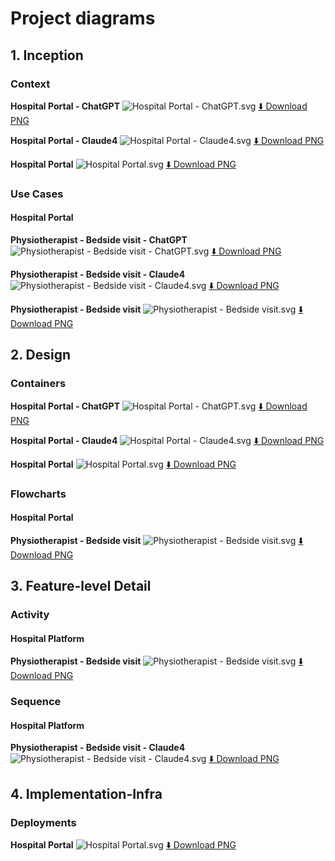 # Project diagrams

## 1. Inception

### Context

**Hospital Portal - ChatGPT**
![Hospital Portal - ChatGPT.svg](./diagrams/dist/1.%20Inception/Context/Hospital%20Portal%20-%20ChatGPT.svg)
[⬇️ Download PNG](./diagrams/dist/1.%20Inception/Context/Hospital%20Portal%20-%20ChatGPT.png)

**Hospital Portal - Claude4**
![Hospital Portal - Claude4.svg](./diagrams/dist/1.%20Inception/Context/Hospital%20Portal%20-%20Claude4.svg)
[⬇️ Download PNG](./diagrams/dist/1.%20Inception/Context/Hospital%20Portal%20-%20Claude4.png)

**Hospital Portal**
![Hospital Portal.svg](./diagrams/dist/1.%20Inception/Context/Hospital%20Portal.svg)
[⬇️ Download PNG](./diagrams/dist/1.%20Inception/Context/Hospital%20Portal.png)

### Use Cases

#### Hospital Portal

**Physiotherapist - Bedside visit - ChatGPT**
![Physiotherapist - Bedside visit - ChatGPT.svg](./diagrams/dist/1.%20Inception/Use%20Cases/Hospital%20Portal/Physiotherapist%20-%20Bedside%20visit%20-%20ChatGPT.svg)
[⬇️ Download PNG](./diagrams/dist/1.%20Inception/Use%20Cases/Hospital%20Portal/Physiotherapist%20-%20Bedside%20visit%20-%20ChatGPT.png)

**Physiotherapist - Bedside visit - Claude4**
![Physiotherapist - Bedside visit - Claude4.svg](./diagrams/dist/1.%20Inception/Use%20Cases/Hospital%20Portal/Physiotherapist%20-%20Bedside%20visit%20-%20Claude4.svg)
[⬇️ Download PNG](./diagrams/dist/1.%20Inception/Use%20Cases/Hospital%20Portal/Physiotherapist%20-%20Bedside%20visit%20-%20Claude4.png)

**Physiotherapist - Bedside visit**
![Physiotherapist - Bedside visit.svg](./diagrams/dist/1.%20Inception/Use%20Cases/Hospital%20Portal/Physiotherapist%20-%20Bedside%20visit.svg)
[⬇️ Download PNG](./diagrams/dist/1.%20Inception/Use%20Cases/Hospital%20Portal/Physiotherapist%20-%20Bedside%20visit.png)

## 2. Design

### Containers

**Hospital Portal - ChatGPT**
![Hospital Portal - ChatGPT.svg](./diagrams/dist/2.%20Design/Containers/Hospital%20Portal%20-%20ChatGPT.svg)
[⬇️ Download PNG](./diagrams/dist/2.%20Design/Containers/Hospital%20Portal%20-%20ChatGPT.png)

**Hospital Portal - Claude4**
![Hospital Portal - Claude4.svg](./diagrams/dist/2.%20Design/Containers/Hospital%20Portal%20-%20Claude4.svg)
[⬇️ Download PNG](./diagrams/dist/2.%20Design/Containers/Hospital%20Portal%20-%20Claude4.png)

**Hospital Portal**
![Hospital Portal.svg](./diagrams/dist/2.%20Design/Containers/Hospital%20Portal.svg)
[⬇️ Download PNG](./diagrams/dist/2.%20Design/Containers/Hospital%20Portal.png)

### Flowcharts

#### Hospital Portal

**Physiotherapist - Bedside visit**
![Physiotherapist - Bedside visit.svg](./diagrams/dist/2.%20Design/Flowcharts/Hospital%20Portal/Physiotherapist%20-%20Bedside%20visit.svg)
[⬇️ Download PNG](./diagrams/dist/2.%20Design/Flowcharts/Hospital%20Portal/Physiotherapist%20-%20Bedside%20visit.png)

## 3. Feature-level Detail

### Activity

#### Hospital Platform

**Physiotherapist - Bedside visit**
![Physiotherapist - Bedside visit.svg](./diagrams/dist/3.%20Feature-level%20Detail/Activity/Hospital%20Platform/Physiotherapist%20-%20Bedside%20visit.svg)
[⬇️ Download PNG](./diagrams/dist/3.%20Feature-level%20Detail/Activity/Hospital%20Platform/Physiotherapist%20-%20Bedside%20visit.png)

### Sequence

#### Hospital Platform

**Physiotherapist - Bedside visit - Claude4**
![Physiotherapist - Bedside visit - Claude4.svg](./diagrams/dist/3.%20Feature-level%20Detail/Sequence/Hospital%20Platform/Physiotherapist%20-%20Bedside%20visit%20-%20Claude4.svg)
[⬇️ Download PNG](./diagrams/dist/3.%20Feature-level%20Detail/Sequence/Hospital%20Platform/Physiotherapist%20-%20Bedside%20visit%20-%20Claude4.png)

## 4. Implementation-Infra

### Deployments

**Hospital Portal**
![Hospital Portal.svg](./diagrams/dist/4.%20Implementation-Infra/Deployments/Hospital%20Portal.svg)
[⬇️ Download PNG](./diagrams/dist/4.%20Implementation-Infra/Deployments/Hospital%20Portal.png)

